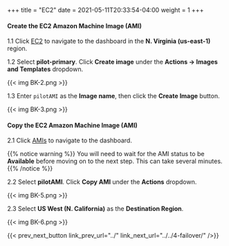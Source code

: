 +++
title = "EC2"
date =  2021-05-11T20:33:54-04:00
weight = 1
+++

#### Create the EC2 Amazon Machine Image (AMI)

1.1 Click [EC2](https://us-east-1.console.aws.amazon.com/ec2/home?region=us-east-1#Instances:instanceState=running) to navigate to the dashboard in the **N. Virginia (us-east-1)** region.

1.2 Select **pilot-primary**.  Click **Create image** under the **Actions -> Images and Templates** dropdown.

{{< img BK-2.png >}}

1.3 Enter `pilotAMI` as the **Image name**, then click the **Create Image** button.

{{< img BK-3.png >}}

#### Copy the EC2 Amazon Machine Image (AMI)

2.1 Click [AMIs](https://us-east-1.console.aws.amazon.com/ec2/v2/home?region=us-east-1#Images:visibility=owned-by-me) to navigate to the dashboard.

{{% notice warning %}}
You will need to wait for the AMI status to be **Available** before moving on to the next step.  This can take several minutes.
{{% /notice %}}

2.2 Select **pilotAMI**. Click **Copy AMI** under the **Actions** dropdown.

{{< img BK-5.png >}}

2.3 Select **US West (N. California)** as the **Destination Region**.

{{< img BK-6.png >}}

{{< prev_next_button link_prev_url="../" link_next_url="../../4-failover/" />}}
